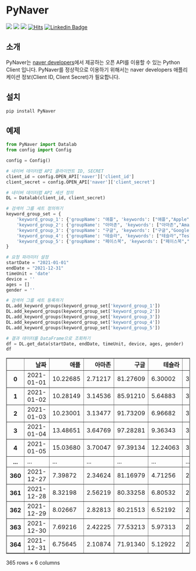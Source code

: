 # PyNaver

![](https://img.shields.io/badge/python-3.8-blue.svg)
![](https://img.shields.io/badge/pandas-1.3.5-red.svg)
![](https://img.shields.io/badge/api-naver-green.svg)
[![Hits](https://hits.seeyoufarm.com/api/count/incr/badge.svg?url=https%3A%2F%2Fgithub.com%2FWooilJeong%2FPyNaver&count_bg=%2300CBFF&title_bg=%23555555&icon=&icon_color=%23E7E7E7&title=hits&edge_flat=false)](https://hits.seeyoufarm.com)
[![Linkedin Badge](https://img.shields.io/badge/-WooilJeong-blue?style=plastic&logo=Linkedin&logoColor=white&link=https://www.linkedin.com/in/wooil/)](https://www.linkedin.com/in/wooil/) 

## 소개

PyNaver는 [naver developers](https://developers.naver.com/)에서 제공하는 오픈 API를 이용할 수 있는 Python Client 입니다. PyNaver를 정상적으로 이용하기 위해서는 naver developers 애플리케이션 정보(Client ID, Client Secret)가 필요합니다.

## 설치

```bash
pip install PyNaver
```

## 예제

```python
from PyNaver import Datalab
from config import Config

config = Config()
```


```python
# 네이버 데이터랩 API 클라이언트 ID, SECRET
client_id = config.OPEN_API['naver']['client_id']
client_secret = config.OPEN_API['naver']['client_secret']
```


```python
# 네이버 데이터랩 API 세션 정의
DL = Datalab(client_id, client_secret)
```


```python
# 검색어 그룹 세트 정의하기
keyword_group_set = {
    'keyword_group_1': {'groupName': "애플", 'keywords': ["애플","Apple","AAPL"]},
    'keyword_group_2': {'groupName': "아마존", 'keywords': ["아마존","Amazon","AMZN"]},
    'keyword_group_3': {'groupName': "구글", 'keywords': ["구글","Google","GOOGL"]},
    'keyword_group_4': {'groupName': "테슬라", 'keywords': ["테슬라","Tesla","TSLA"]},
    'keyword_group_5': {'groupName': "페이스북", 'keywords': ["페이스북","Facebook","FB"]}
}
```


```python
# 요청 파라미터 설정
startDate = "2021-01-01"
endDate = "2021-12-31"
timeUnit = 'date'
device = ''
ages = []
gender = ''

# 검색어 그룹 세트 등록하기
DL.add_keyword_groups(keyword_group_set['keyword_group_1'])
DL.add_keyword_groups(keyword_group_set['keyword_group_2'])
DL.add_keyword_groups(keyword_group_set['keyword_group_3'])
DL.add_keyword_groups(keyword_group_set['keyword_group_4'])
DL.add_keyword_groups(keyword_group_set['keyword_group_5'])

# 결과 데이터를 DataFrame으로 조회하기
df = DL.get_data(startDate, endDate, timeUnit, device, ages, gender)
df
```




<div>
<style scoped>
    .dataframe tbody tr th:only-of-type {
        vertical-align: middle;
    }

    .dataframe tbody tr th {
        vertical-align: top;
    }

    .dataframe thead th {
        text-align: right;
    }
</style>
<table border="1" class="dataframe">
  <thead>
    <tr style="text-align: right;">
      <th></th>
      <th>날짜</th>
      <th>애플</th>
      <th>아마존</th>
      <th>구글</th>
      <th>테슬라</th>
      <th>페이스북</th>
    </tr>
  </thead>
  <tbody>
    <tr>
      <th>0</th>
      <td>2021-01-01</td>
      <td>10.22685</td>
      <td>2.71217</td>
      <td>81.27609</td>
      <td>6.30002</td>
      <td>38.51378</td>
    </tr>
    <tr>
      <th>1</th>
      <td>2021-01-02</td>
      <td>10.28149</td>
      <td>3.14536</td>
      <td>85.91210</td>
      <td>5.64883</td>
      <td>34.69233</td>
    </tr>
    <tr>
      <th>2</th>
      <td>2021-01-03</td>
      <td>10.23001</td>
      <td>3.13477</td>
      <td>91.73209</td>
      <td>6.96682</td>
      <td>34.85066</td>
    </tr>
    <tr>
      <th>3</th>
      <td>2021-01-04</td>
      <td>13.48651</td>
      <td>3.64769</td>
      <td>97.28281</td>
      <td>9.36343</td>
      <td>36.27848</td>
    </tr>
    <tr>
      <th>4</th>
      <td>2021-01-05</td>
      <td>15.03680</td>
      <td>3.70047</td>
      <td>97.39134</td>
      <td>12.24063</td>
      <td>35.20878</td>
    </tr>
    <tr>
      <th>...</th>
      <td>...</td>
      <td>...</td>
      <td>...</td>
      <td>...</td>
      <td>...</td>
      <td>...</td>
    </tr>
    <tr>
      <th>360</th>
      <td>2021-12-27</td>
      <td>7.39872</td>
      <td>2.34624</td>
      <td>81.16979</td>
      <td>4.71256</td>
      <td>21.63808</td>
    </tr>
    <tr>
      <th>361</th>
      <td>2021-12-28</td>
      <td>8.32198</td>
      <td>2.56219</td>
      <td>80.33258</td>
      <td>6.80532</td>
      <td>21.85681</td>
    </tr>
    <tr>
      <th>362</th>
      <td>2021-12-29</td>
      <td>8.02667</td>
      <td>2.82813</td>
      <td>80.21513</td>
      <td>6.52192</td>
      <td>21.60685</td>
    </tr>
    <tr>
      <th>363</th>
      <td>2021-12-30</td>
      <td>7.69216</td>
      <td>2.42225</td>
      <td>77.53213</td>
      <td>5.97313</td>
      <td>21.34798</td>
    </tr>
    <tr>
      <th>364</th>
      <td>2021-12-31</td>
      <td>6.75645</td>
      <td>2.10874</td>
      <td>71.91340</td>
      <td>5.12922</td>
      <td>21.17217</td>
    </tr>
  </tbody>
</table>
<p>365 rows × 6 columns</p>
</div>


